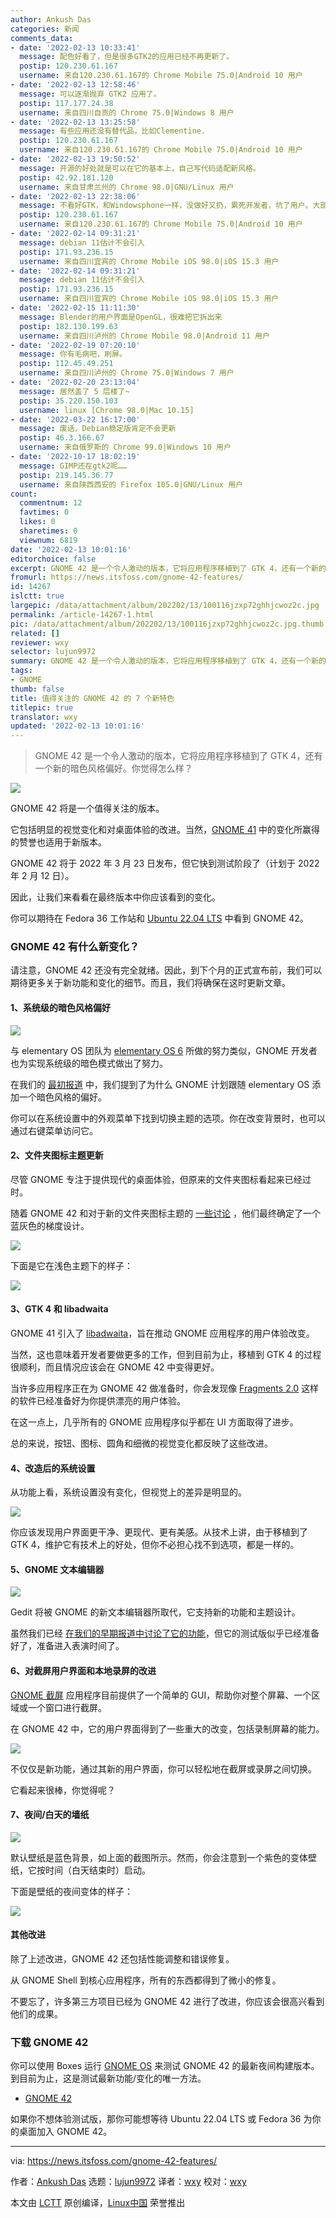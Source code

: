 ```yaml
---
author: Ankush Das
categories: 新闻
comments_data:
- date: '2022-02-13 10:33:41'
  message: 配色好看了，但是很多GTK2的应用已经不再更新了。
  postip: 120.230.61.167
  username: 来自120.230.61.167的 Chrome Mobile 75.0|Android 10 用户
- date: '2022-02-13 12:58:46'
  message: 可以逐渐抛弃 GTK2 应用了。
  postip: 117.177.24.38
  username: 来自四川自贡的 Chrome 75.0|Windows 8 用户
- date: '2022-02-13 13:25:58'
  message: 有些应用还没有替代品，比如Clementine.
  postip: 120.230.61.167
  username: 来自120.230.61.167的 Chrome Mobile 75.0|Android 10 用户
- date: '2022-02-13 19:50:52'
  message: 开源的好处就是可以在它的基本上，自己写代码适配新风格。
  postip: 42.92.181.120
  username: 来自甘肃兰州的 Chrome 98.0|GNU/Linux 用户
- date: '2022-02-13 22:38:06'
  message: 不看好GTK，和Windowsphone一样，没做好又扔，累死开发者，坑了用户。大部分开源软件没那么多基金维护，特别是小软件，Blender还好有大佬靠，其他软件像GIMP几百年没变过什么样。这样子最后的结果是整个桌面四分五裂。GIMP生出来的GTK最后它娘都不认了，只顾自己华丽，它娘却又老又丑。
  postip: 120.230.61.167
  username: 来自120.230.61.167的 Chrome Mobile 75.0|Android 10 用户
- date: '2022-02-14 09:31:21'
  message: debian 11估计不会引入
  postip: 171.93.236.15
  username: 来自四川宜宾的 Chrome Mobile iOS 98.0|iOS 15.3 用户
- date: '2022-02-14 09:31:21'
  message: debian 11估计不会引入
  postip: 171.93.236.15
  username: 来自四川宜宾的 Chrome Mobile iOS 98.0|iOS 15.3 用户
- date: '2022-02-15 11:11:30'
  message: Blender的用户界面是OpenGL，很难把它拆出来
  postip: 182.130.199.63
  username: 来自四川泸州的 Chrome Mobile 98.0|Android 11 用户
- date: '2022-02-19 07:20:10'
  message: 你有毛病吧，刷屏。
  postip: 112.45.49.251
  username: 来自四川泸州的 Chrome 75.0|Windows 7 用户
- date: '2022-02-20 23:13:04'
  message: 居然盖了 5 层楼了~
  postip: 35.220.150.103
  username: linux [Chrome 98.0|Mac 10.15]
- date: '2022-03-22 16:17:00'
  message: 废话，Debian稳定版肯定不会更新
  postip: 46.3.166.67
  username: 来自俄罗斯的 Chrome 99.0|Windows 10 用户
- date: '2022-10-17 18:02:19'
  message: GIMP还在gtk2呢……
  postip: 219.145.36.77
  username: 来自陕西西安的 Firefox 105.0|GNU/Linux 用户
count:
  commentnum: 12
  favtimes: 0
  likes: 0
  sharetimes: 0
  viewnum: 6819
date: '2022-02-13 10:01:16'
editorchoice: false
excerpt: GNOME 42 是一个令人激动的版本，它将应用程序移植到了 GTK 4，还有一个新的暗色风格偏好。你觉得怎么样？
fromurl: https://news.itsfoss.com/gnome-42-features/
id: 14267
islctt: true
largepic: /data/attachment/album/202202/13/100116jzxp72ghhjcwoz2c.jpg
permalink: /article-14267-1.html
pic: /data/attachment/album/202202/13/100116jzxp72ghhjcwoz2c.jpg.thumb.jpg
related: []
reviewer: wxy
selector: lujun9972
summary: GNOME 42 是一个令人激动的版本，它将应用程序移植到了 GTK 4，还有一个新的暗色风格偏好。你觉得怎么样？
tags:
- GNOME
thumb: false
title: 值得关注的 GNOME 42 的 7 个新特色
titlepic: true
translator: wxy
updated: '2022-02-13 10:01:16'
---
```



> 
> GNOME 42 是一个令人激动的版本，它将应用程序移植到了 GTK 4，还有一个新的暗色风格偏好。你觉得怎么样？
> 
> 
> 


![](/data/attachment/album/202202/13/100116jzxp72ghhjcwoz2c.jpg)


GNOME 42 将是一个值得关注的版本。


它包括明显的视觉变化和对桌面体验的改进。当然，[GNOME 41](https://news.itsfoss.com/gnome-41-release/) 中的变化所赢得的赞誉也适用于新版本。


GNOME 42 将于 2022 年 3 月 23 日发布，但它快到测试阶段了（计划于 2022 年 2 月 12 日）。


因此，让我们来看看在最终版本中你应该看到的变化。


你可以期待在 Fedora 36 工作站和 [Ubuntu 22.04 LTS](https://itsfoss.com/ubuntu-22-04-release-features/) 中看到 GNOME 42。


### GNOME 42 有什么新变化？


请注意，GNOME 42 还没有完全就绪。因此，到下个月的正式宣布前，我们可以期待更多关于新功能和变化的细节。而且，我们将确保在这时更新文章。


#### 1、系统级的暗色风格偏好


![](/data/attachment/album/202202/13/100117alsiismwiwlq0ms0.jpg)


与 elementary OS 团队为 [elementary OS 6](https://news.itsfoss.com/elementary-os-6-features/) 所做的努力类似，GNOME 开发者也为实现系统级的暗色模式做出了努力。


在我们的 [最初报道](https://news.itsfoss.com/gnome-42-dark-style-preference/) 中，我们提到了为什么 GNOME 计划跟随 elementary OS 添加一个暗色风格的偏好。


你可以在系统设置中的外观菜单下找到切换主题的选项。你在改变背景时，也可以通过右键菜单访问它。


#### 2、文件夹图标主题更新


尽管 GNOME 专注于提供现代的桌面体验，但原来的文件夹图标看起来已经过时。


随着 GNOME 42 和对于新的文件夹图标主题的 [一些讨论](https://gitlab.gnome.org/GNOME/adwaita-icon-theme/-/merge_requests/38) ，他们最终确定了一个蓝灰色的梯度设计。


![](/data/attachment/album/202202/13/100118cv1z1nhjg66lvvm8.jpg)


下面是它在浅色主题下的样子：


![](/data/attachment/album/202202/13/100119jfemhfvflh6qp9ek.jpg)


#### 3、GTK 4 和 libadwaita


GNOME 41 引入了 [libadwaita](https://aplazas.pages.gitlab.gnome.org/blog/blog/2021/03/31/introducing-libadwaita.html)，旨在推动 GNOME 应用程序的用户体验改变。


当然，这也意味着开发者要做更多的工作，但到目前为止，移植到 GTK 4 的过程很顺利，而且情况应该会在 GNOME 42 中变得更好。


当许多应用程序正在为 GNOME 42 做准备时，你会发现像 [Fragments 2.0](https://news.itsfoss.com/fragments-2-0-release/) 这样的软件已经准备好为你提供漂亮的用户体验。


在这一点上，几乎所有的 GNOME 应用程序似乎都在 UI 方面取得了进步。


总的来说，按钮、图标、圆角和细微的视觉变化都反映了这些改进。


#### 4、改造后的系统设置


从功能上看，系统设置没有变化，但视觉上的差异是明显的。


![](/data/attachment/album/202202/13/100119gotg3fv0zf378zlr.jpg)


你应该发现用户界面更干净、更现代、更有美感。从技术上讲，由于移植到了GTK 4，维护它有技术上的好处，但你不必担心找不到选项，都是一样的。


#### 5、GNOME 文本编辑器


![](/data/attachment/album/202202/13/100120wwewky5o6iy6eoh6.jpg)


Gedit 将被 GNOME 的新文本编辑器所取代，它支持新的功能和主题设计。


虽然我们已经 [在我们的早期报道中讨论了它的功能](https://news.itsfoss.com/gnome-text-editor-to-replace-gedit/)，但它的测试版似乎已经准备好了，准备进入表演时间了。


#### 6、对截屏用户界面和本地录屏的改进


[GNOME 截屏](https://itsfoss.com/using-gnome-screenshot-tool/) 应用程序目前提供了一个简单的 GUI，帮助你对整个屏幕、一个区域或一个窗口进行截屏。


在 GNOME 42 中，它的用户界面得到了一些重大的改变，包括录制屏幕的能力。


![](/data/attachment/album/202202/13/100121ircc7zg7gb9krcqz.jpg)


不仅仅是新功能，通过其新的用户界面，你可以轻松地在截屏或录屏之间切换。


它看起来很棒，你觉得呢？


#### 7、夜间/白天的墙纸


![](/data/attachment/album/202202/13/100122xllo34k0vll9ks00.jpg)


默认壁纸是蓝色背景，如上面的截图所示。然而，你会注意到一个紫色的变体壁纸，它按时间（白天结束时）启动。


下面是壁纸的夜间变体的样子：


![](/data/attachment/album/202202/13/100123ky78kbzc4kb94bqf.jpg)


#### 其他改进


除了上述改进，GNOME 42 还包括性能调整和错误修复。


从 GNOME Shell 到核心应用程序，所有的东西都得到了微小的修复。


不要忘了，许多第三方项目已经为 GNOME 42 进行了改进，你应该会很高兴看到他们的成果。


### 下载 GNOME 42


你可以使用 Boxes 运行 [GNOME OS](https://itsfoss.com/gnome-os/) 来测试 GNOME 42 的最新夜间构建版本。到目前为止，这是测试最新功能/变化的唯一方法。


* [GNOME 42](https://os.gnome.org)


如果你不想体验测试版，那你可能想等待 Ubuntu 22.04 LTS 或 Fedora 36 为你的桌面加入 GNOME 42。




---


via: <https://news.itsfoss.com/gnome-42-features/>


作者：[Ankush Das](https://news.itsfoss.com/author/ankush/) 选题：[lujun9972](https://github.com/lujun9972) 译者：[wxy](https://github.com/wxy) 校对：[wxy](https://github.com/wxy)


本文由 [LCTT](https://github.com/LCTT/TranslateProject) 原创编译，[Linux中国](https://linux.cn/) 荣誉推出